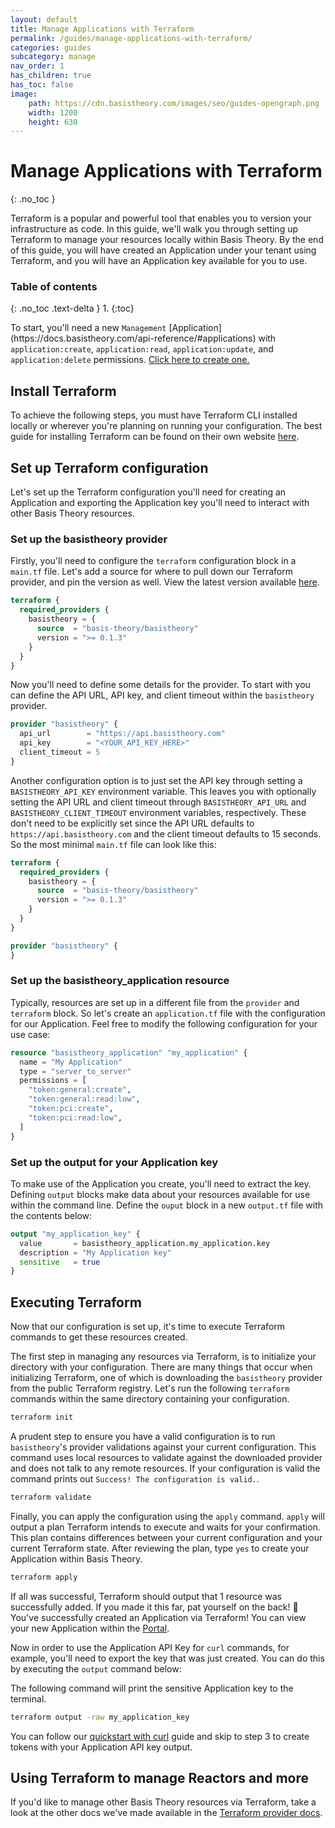 ```yaml
---
layout: default
title: Manage Applications with Terraform
permalink: /guides/manage-applications-with-terraform/
categories: guides
subcategory: manage
nav_order: 1
has_children: true
has_toc: false
image:
    path: https://cdn.basistheory.com/images/seo/guides-opengraph.png
    width: 1200
    height: 630
---
```


# Manage Applications with Terraform
{: .no_toc }

Terraform is a popular and powerful tool that enables you to version your infrastructure as code. In this guide, we'll walk
you through setting up Terraform to manage your resources locally within Basis Theory. By the end of this guide, you will have
created an Application under your tenant using Terraform, and you will have an Application key available for you to use.

### Table of contents
{: .no_toc .text-delta }
1. 
{:toc}

<span class="base-alert warning">
  <span>
    To start, you'll need a new <code>Management</code> [Application](https://docs.basistheory.com/api-reference/#applications) with <code>application:create</code>, <code>application:read</code>, <code>application:update</code>, and <code>application:delete</code> permissions. <a href="https://portal.basistheory.com/applications/create?name=Terraform+Application&permissions=application%3Acreate&permissions=application%3Aread&permissions=application%3Aupdate&permissions=application%3Adelete&type=management" target="_blank">Click here to create one.</a>
  </span>
</span>

## Install Terraform

To achieve the following steps, you must have Terraform CLI installed locally or wherever you're planning on running your configuration.
The best guide for installing Terraform can be found on their own website [here](https://learn.hashicorp.com/tutorials/terraform/install-cli).

## Set up Terraform configuration

Let's set up the Terraform configuration you'll need for creating an Application and exporting the Application key you'll
need to interact with other Basis Theory resources.

### Set up the basistheory provider

Firstly, you'll need to configure the `terraform` configuration block in a `main.tf` file. Let's add a source for where
to pull down our Terraform provider, and pin the version as well. View the latest version available [here](https://registry.terraform.io/providers/Basis-Theory/basistheory).

```terraform
terraform {
  required_providers {
    basistheory = {
      source  = "basis-theory/basistheory"
      version = ">= 0.1.3"
    }
  }
}
```

Now you'll need to define some details for the provider. To start with you can define the API URL, API key, and client timeout
within the `basistheory` provider.

```terraform
provider "basistheory" {
  api_url        = "https://api.basistheory.com"
  api_key        = "<YOUR_API_KEY_HERE>"
  client_timeout = 5
}
```

Another configuration option is to just set the API key through setting a `BASISTHEORY_API_KEY` environment variable. This
leaves you with optionally setting the API URL and client timeout through `BASISTHEORY_API_URL` and `BASISTHEORY_CLIENT_TIMEOUT`
environment variables, respectively. These don't need to be explicitly set since the API URL defaults to `https://api.basistheory.com`
and the client timeout defaults to 15 seconds. So the most minimal `main.tf` file can look like this:

```terraform
terraform {
  required_providers {
    basistheory = {
      source  = "basis-theory/basistheory"
      version = ">= 0.1.3"
    }
  }
}

provider "basistheory" {
}
```

### Set up the basistheory_application resource

Typically, resources are set up in a different file from the `provider` and `terraform` block. So let's create an `application.tf`
file with the configuration for our Application. Feel free to modify the following configuration for your use case:

```terraform
resource "basistheory_application" "my_application" {
  name = "My Application"
  type = "server_to_server"
  permissions = [
    "token:general:create",
    "token:general:read:low",
    "token:pci:create",
    "token:pci:read:low",
  ]
}
```

### Set up the output for your Application key

To make use of the Application you create, you'll need to extract the key. Defining `output` blocks make data about your
resources available for use within the command line. Define the `ouput` block in a new `output.tf` file with the contents
below:

```terraform
output "my_application_key" {
  value       = basistheory_application.my_application.key
  description = "My Application key"
  sensitive   = true
}
```

## Executing Terraform

Now that our configuration is set up, it's time to execute Terraform commands to get these resources created.

The first step in managing any resources via Terraform, is to initialize your directory with your configuration. There are
many things that occur when initializing Terraform, one of which is downloading the `basistheory` provider from the public
Terraform registry. Let's run the following `terraform` commands within the same directory containing your configuration.

```bash
terraform init
```

A prudent step to ensure you have a valid configuration is to run `basistheory`'s provider validations against your current
configuration. This command uses local resources to validate against the downloaded provider and does not talk to any remote
resources. If your configuration is valid the command prints out `Success! The configuration is valid.`.

```bash
terraform validate
```

Finally, you can apply the configuration using the `apply` command. `apply` will output a plan Terraform intends to execute
and waits for your confirmation. This plan contains differences between your current configuration and your current Terraform state.
After reviewing the plan, type `yes` to create your Application within Basis Theory.

```bash
terraform apply
```

If all was successful, Terraform should output that 1 resource was successfully added. If you made it this far, pat yourself
on the back! 🎉 You've successfully created an Application via Terraform! You can view your new Application within the [Portal](https://portal.basistheory/applications).

Now in order to use the Application API Key for `curl` commands, for example, you'll need to export the key that was just
created. You can do this by executing the `output` command below:

<span class="base-alert warning">
  <span>
    The following command will print the sensitive Application key to the terminal.
  </span>
</span>

```bash
terraform output -raw my_application_key
```

You can follow our [quickstart with curl](https://developers.basistheory.com/getting-started/quickstart-with-curl/) guide
and skip to step 3 to create tokens with your Application API key output. 

## Using Terraform to manage Reactors and more

If you'd like to manage other Basis Theory resources via Terraform, take a look at the other docs we've made available in
the [Terraform provider docs](https://registry.terraform.io/providers/Basis-Theory/basistheory/latest/docs).
